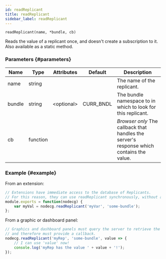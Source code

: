 ```yaml
---
id: readReplicant
title: readReplicant
sidebar_label: readReplicant
---
```


`readReplicant(name, *bundle, cb)`

Reads the value of a replicant once, and doesn't create a subscription to it. Also available as a static method.

### Parameters {#parameters}

| Name   | Type     | Attributes    | Default   | Description                                                                              |
| ------ | -------- | ------------- | --------- | ---------------------------------------------------------------------------------------- |
| name   | string   |               |           | The name of the replicant.                                                               |
| bundle | string   | &lt;optional> | CURR_BNDL | The bundle namespace to in which to look for this replicant.                             |
| cb     | function |               |           | _Browser only_ The callback that handles the server's response which contains the value. |

### Example {#example}

From an extension:

```js
// Extensions have immediate access to the database of Replicants.
// For this reason, they can use readReplicant synchronously, without a callback.
module.exports = function(nodecg) {
    var myVal = nodecg.readReplicant('myVar', 'some-bundle');
};
```

From a graphic or dashboard panel:

```js
// Graphics and dashboard panels must query the server to retrieve the value,
// and therefore must provide a callback.
nodecg.readReplicant('myRep', 'some-bundle', value => {
    // I can use 'value' now!
    console.log('myRep has the value ' + value + '!');
});
```
